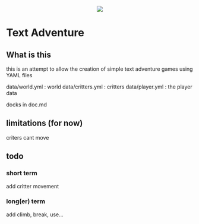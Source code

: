 <p align="center">
	<a href="https://discord.gg/aHvEARZ4FW">
    	<img src="https://img.shields.io/discord/726947023231647798.svg?logo=discord&colorB=7289DA">
	</a>
</p>

# Text Adventure

## What is this

this is an attempt to allow the creation of simple text adventure games using YAML files

data/world.yml : world
data/critters.yml : critters
data/player.yml : the player data

docks in doc.md

## limitations (for now)

criters cant move

## todo

### short term

add critter movement

### long(er) term

add climb, break, use...
